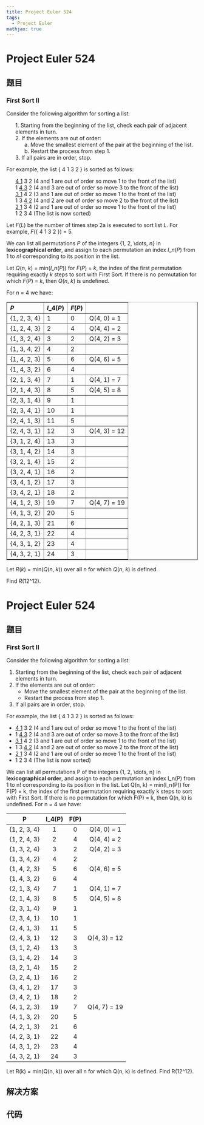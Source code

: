 ```yaml
---
title: Project Euler 524
tags:
  - Project Euler
mathjax: true
---
```

<escape><!-- more --></escape>
    
# Project Euler 524
## 题目
### First Sort II

Consider the following algorithm for sorting a list:
<ul style="list-style-type:none;"><li>1. Starting from the beginning of the list, check each pair of adjacent elements in turn.</li>
<li>2. If the elements are out of order:
<ul style="list-style-type:none;"><li>a. Move the smallest element of the pair at the beginning of the list.</li>
<li>b. Restart the process from step 1.</li></ul></li>
<li>3. If all pairs are in order, stop.</li></ul>For example, the list { 4 1 3 2 } is sorted as follows:
<ul style="list-style-type:none;"><li><u>4 1</u> 3 2  (4 and 1 are out of order so move 1 to the front of the list)</li>
<li>1 <u>4 3</u> 2  (4 and 3 are out of order so move 3 to the front of the list)</li>
<li><u>3 1</u> 4 2  (3 and 1 are out of order so move 1 to the front of the list)</li>
<li>1 3 <u>4 2</u>  (4 and 2 are out of order so move 2 to the front of the list)</li>
<li><u>2 1</u> 3 4  (2 and 1 are out of order so move 1 to the front of the list)</li>
<li>1 2 3 4  (The list is now sorted)</li></ul>Let <var>F</var>(<var>L</var>) be the number of times step 2a is executed to sort list <var>L</var>. For example, <var>F</var>({ 4 1 3 2 }) = 5.

We can list all permutations <var>P</var> of the integers {1, 2, \dots, <var>n</var>} in <b>lexicographical order</b>, and assign to each permutation an index <var>I</var>_<var>n</var>(<var>P</var>) from 1 to <var>n</var>! corresponding to its position in the list.

Let <var>Q</var>(<var>n</var>, <var>k</var>) = min(<var>I</var>_<var>n</var>(<var>P</var>)) for <var>F</var>(<var>P</var>) = <var>k</var>, the index of the first permutation requiring exactly <var>k</var> steps to sort with First Sort. If there is no permutation for which <var>F</var>(<var>P</var>) = <var>k</var>, then <var>Q</var>(<var>n</var>, <var>k</var>) is undefined.

For <var>n</var> = 4 we have:

<table border="1" style="text-align:left;"><tr><th><var>P</var></th><th><var>I</var>_4(<var>P</var>)</th><th><var>F</var>(<var>P</var>)</th><th></th></tr><tr><td>{1, 2, 3, 4}</td><td>1</td><td>0</td><td>Q(4, 0) = 1</td></tr><tr><td>{1, 2, 4, 3}</td><td>2</td><td>4</td><td>Q(4, 4) = 2</td></tr><tr><td>{1, 3, 2, 4}</td><td>3</td><td>2</td><td>Q(4, 2) = 3</td></tr><tr><td>{1, 3, 4, 2}</td><td>4</td><td>2</td><td></td></tr><tr><td>{1, 4, 2, 3}</td><td>5</td><td>6</td><td>Q(4, 6) = 5</td></tr><tr><td>{1, 4, 3, 2}</td><td>6</td><td>4</td><td></td></tr><tr><td>{2, 1, 3, 4}</td><td>7</td><td>1</td><td>Q(4, 1) = 7</td></tr><tr><td>{2, 1, 4, 3}</td><td>8</td><td>5</td><td>Q(4, 5) = 8</td></tr><tr><td>{2, 3, 1, 4}</td><td>9</td><td>1</td><td></td></tr><tr><td>{2, 3, 4, 1}</td><td>10</td><td>1</td><td></td></tr><tr><td>{2, 4, 1, 3}</td><td>11</td><td>5</td><td></td></tr><tr><td>{2, 4, 3, 1}</td><td>12</td><td>3</td><td>Q(4, 3) = 12</td></tr><tr><td>{3, 1, 2, 4}</td><td>13</td><td>3</td><td></td></tr><tr><td>{3, 1, 4, 2}</td><td>14</td><td>3</td><td></td></tr><tr><td>{3, 2, 1, 4}</td><td>15</td><td>2</td><td></td></tr><tr><td>{3, 2, 4, 1}</td><td>16</td><td>2</td><td></td></tr><tr><td>{3, 4, 1, 2}</td><td>17</td><td>3</td><td></td></tr><tr><td>{3, 4, 2, 1}</td><td>18</td><td>2</td><td></td></tr><tr><td>{4, 1, 2, 3}</td><td>19</td><td>7</td><td>Q(4, 7) = 19</td></tr><tr><td>{4, 1, 3, 2}</td><td>20</td><td>5</td><td></td></tr><tr><td>{4, 2, 1, 3}</td><td>21</td><td>6</td><td></td></tr><tr><td>{4, 2, 3, 1}</td><td>22</td><td>4</td><td></td></tr><tr><td>{4, 3, 1, 2}</td><td>23</td><td>4</td><td></td></tr><tr><td>{4, 3, 2, 1}</td><td>24</td><td>3</td><td></td></tr></table>Let <var>R</var>(<var>k</var>) = min(<var>Q</var>(<var>n</var>, <var>k</var>)) over all <var>n</var> for which <var>Q</var>(<var>n</var>, <var>k</var>) is defined.

Find <var>R</var>(12^12).



# Project Euler 524
## 题目
### First Sort II

Consider the following algorithm for sorting a list:
<ol>
<li>Starting from the beginning of the list, check each pair of adjacent elements in turn.</li>
<li>If the elements are out of order:<ul>
<li>Move the smallest element of the pair at the beginning of the list.</li>
<li>Restart the process from step 1.</li>
</ul>
</li>
<li>If all pairs are in order, stop.</li>
</ol>
For example, the list { 4 1 3 2 } is sorted as follows:
<ul>
<li><u>4 1</u> 3 2  (4 and 1 are out of order so move 1 to the front of the list)</li>
<li>1 <u>4 3</u> 2  (4 and 3 are out of order so move 3 to the front of the list)</li>
<li><u>3 1</u> 4 2  (3 and 1 are out of order so move 1 to the front of the list)</li>
<li>1 3 <u>4 2</u>  (4 and 2 are out of order so move 2 to the front of the list)</li>
<li><u>2 1</u> 3 4  (2 and 1 are out of order so move 1 to the front of the list)</li>
<li>1 2 3 4  (The list is now sorted)</li>
</ul>
We can list all permutations P of the integers {1, 2, \dots, n} in <b>lexicographical order</b>, and assign to each permutation an index I_n(P) from 1 to n! corresponding to its position in the list.
Let Q(n, k) = min(I_n(P)) for F(P) = k, the index of the first permutation requiring exactly k steps to sort with First Sort. If there is no permutation for which F(P) = k, then Q(n, k) is undefined.
For n = 4 we have:
<table>
<thead>
<tr>
<th align="center">P</th>
<th align="center">I_4(P)</th>
<th align="center">F(P)</th>
<th align="center">&nbsp;</th>
</tr>
</thead>
<tbody><tr>
<td align="center">{1, 2, 3, 4}</td>
<td align="center">1</td>
<td align="center">0</td>
<td align="center">Q(4, 0) = 1</td>
</tr>
<tr>
<td align="center">{1, 2, 4, 3}</td>
<td align="center">2</td>
<td align="center">4</td>
<td align="center">Q(4, 4) = 2</td>
</tr>
<tr>
<td align="center">{1, 3, 2, 4}</td>
<td align="center">3</td>
<td align="center">2</td>
<td align="center">Q(4, 2) = 3</td>
</tr>
<tr>
<td align="center">{1, 3, 4, 2}</td>
<td align="center">4</td>
<td align="center">2</td>
<td align="center"></td>
</tr>
<tr>
<td align="center">{1, 4, 2, 3}</td>
<td align="center">5</td>
<td align="center">6</td>
<td align="center">Q(4, 6) = 5</td>
</tr>
<tr>
<td align="center">{1, 4, 3, 2}</td>
<td align="center">6</td>
<td align="center">4</td>
<td align="center"></td>
</tr>
<tr>
<td align="center">{2, 1, 3, 4}</td>
<td align="center">7</td>
<td align="center">1</td>
<td align="center">Q(4, 1) = 7</td>
</tr>
<tr>
<td align="center">{2, 1, 4, 3}</td>
<td align="center">8</td>
<td align="center">5</td>
<td align="center">Q(4, 5) = 8</td>
</tr>
<tr>
<td align="center">{2, 3, 1, 4}</td>
<td align="center">9</td>
<td align="center">1</td>
<td align="center"></td>
</tr>
<tr>
<td align="center">{2, 3, 4, 1}</td>
<td align="center">10</td>
<td align="center">1</td>
<td align="center"></td>
</tr>
<tr>
<td align="center">{2, 4, 1, 3}</td>
<td align="center">11</td>
<td align="center">5</td>
<td align="center"></td>
</tr>
<tr>
<td align="center">{2, 4, 3, 1}</td>
<td align="center">12</td>
<td align="center">3</td>
<td align="center">Q(4, 3) = 12</td>
</tr>
<tr>
<td align="center">{3, 1, 2, 4}</td>
<td align="center">13</td>
<td align="center">3</td>
<td align="center"></td>
</tr>
<tr>
<td align="center">{3, 1, 4, 2}</td>
<td align="center">14</td>
<td align="center">3</td>
<td align="center"></td>
</tr>
<tr>
<td align="center">{3, 2, 1, 4}</td>
<td align="center">15</td>
<td align="center">2</td>
<td align="center"></td>
</tr>
<tr>
<td align="center">{3, 2, 4, 1}</td>
<td align="center">16</td>
<td align="center">2</td>
<td align="center"></td>
</tr>
<tr>
<td align="center">{3, 4, 1, 2}</td>
<td align="center">17</td>
<td align="center">3</td>
<td align="center"></td>
</tr>
<tr>
<td align="center">{3, 4, 2, 1}</td>
<td align="center">18</td>
<td align="center">2</td>
<td align="center"></td>
</tr>
<tr>
<td align="center">{4, 1, 2, 3}</td>
<td align="center">19</td>
<td align="center">7</td>
<td align="center">Q(4, 7) = 19</td>
</tr>
<tr>
<td align="center">{4, 1, 3, 2}</td>
<td align="center">20</td>
<td align="center">5</td>
<td align="center"></td>
</tr>
<tr>
<td align="center">{4, 2, 1, 3}</td>
<td align="center">21</td>
<td align="center">6</td>
<td align="center"></td>
</tr>
<tr>
<td align="center">{4, 2, 3, 1}</td>
<td align="center">22</td>
<td align="center">4</td>
<td align="center"></td>
</tr>
<tr>
<td align="center">{4, 3, 1, 2}</td>
<td align="center">23</td>
<td align="center">4</td>
<td align="center"></td>
</tr>
<tr>
<td align="center">{4, 3, 2, 1}</td>
<td align="center">24</td>
<td align="center">3</td>
<td align="center"></td>
</tr>
</tbody></table>
Let R(k) = min(Q(n, k)) over all n for which Q(n, k) is defined.
Find R(12^12).


## 解决方案


## 代码



